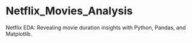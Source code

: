 # Netflix_Movies_Analysis
Netflix EDA: Revealing movie duration insights with Python, Pandas, and Matplotlib.
